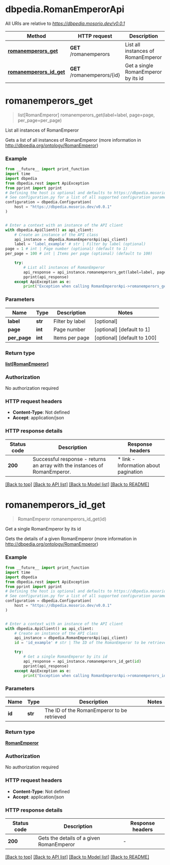 # dbpedia.RomanEmperorApi

All URIs are relative to *https://dbpedia.mosorio.dev/v0.0.1*

Method | HTTP request | Description
------------- | ------------- | -------------
[**romanemperors_get**](RomanEmperorApi.md#romanemperors_get) | **GET** /romanemperors | List all instances of RomanEmperor
[**romanemperors_id_get**](RomanEmperorApi.md#romanemperors_id_get) | **GET** /romanemperors/{id} | Get a single RomanEmperor by its id


# **romanemperors_get**
> list[RomanEmperor] romanemperors_get(label=label, page=page, per_page=per_page)

List all instances of RomanEmperor

Gets a list of all instances of RomanEmperor (more information in http://dbpedia.org/ontology/RomanEmperor)

### Example

```python
from __future__ import print_function
import time
import dbpedia
from dbpedia.rest import ApiException
from pprint import pprint
# Defining the host is optional and defaults to https://dbpedia.mosorio.dev/v0.0.1
# See configuration.py for a list of all supported configuration parameters.
configuration = dbpedia.Configuration(
    host = "https://dbpedia.mosorio.dev/v0.0.1"
)


# Enter a context with an instance of the API client
with dbpedia.ApiClient() as api_client:
    # Create an instance of the API class
    api_instance = dbpedia.RomanEmperorApi(api_client)
    label = 'label_example' # str | Filter by label (optional)
page = 1 # int | Page number (optional) (default to 1)
per_page = 100 # int | Items per page (optional) (default to 100)

    try:
        # List all instances of RomanEmperor
        api_response = api_instance.romanemperors_get(label=label, page=page, per_page=per_page)
        pprint(api_response)
    except ApiException as e:
        print("Exception when calling RomanEmperorApi->romanemperors_get: %s\n" % e)
```

### Parameters

Name | Type | Description  | Notes
------------- | ------------- | ------------- | -------------
 **label** | **str**| Filter by label | [optional] 
 **page** | **int**| Page number | [optional] [default to 1]
 **per_page** | **int**| Items per page | [optional] [default to 100]

### Return type

[**list[RomanEmperor]**](RomanEmperor.md)

### Authorization

No authorization required

### HTTP request headers

 - **Content-Type**: Not defined
 - **Accept**: application/json

### HTTP response details
| Status code | Description | Response headers |
|-------------|-------------|------------------|
**200** | Successful response - returns an array with the instances of RomanEmperor. |  * link - Information about pagination <br>  |

[[Back to top]](#) [[Back to API list]](../README.md#documentation-for-api-endpoints) [[Back to Model list]](../README.md#documentation-for-models) [[Back to README]](../README.md)

# **romanemperors_id_get**
> RomanEmperor romanemperors_id_get(id)

Get a single RomanEmperor by its id

Gets the details of a given RomanEmperor (more information in http://dbpedia.org/ontology/RomanEmperor)

### Example

```python
from __future__ import print_function
import time
import dbpedia
from dbpedia.rest import ApiException
from pprint import pprint
# Defining the host is optional and defaults to https://dbpedia.mosorio.dev/v0.0.1
# See configuration.py for a list of all supported configuration parameters.
configuration = dbpedia.Configuration(
    host = "https://dbpedia.mosorio.dev/v0.0.1"
)


# Enter a context with an instance of the API client
with dbpedia.ApiClient() as api_client:
    # Create an instance of the API class
    api_instance = dbpedia.RomanEmperorApi(api_client)
    id = 'id_example' # str | The ID of the RomanEmperor to be retrieved

    try:
        # Get a single RomanEmperor by its id
        api_response = api_instance.romanemperors_id_get(id)
        pprint(api_response)
    except ApiException as e:
        print("Exception when calling RomanEmperorApi->romanemperors_id_get: %s\n" % e)
```

### Parameters

Name | Type | Description  | Notes
------------- | ------------- | ------------- | -------------
 **id** | **str**| The ID of the RomanEmperor to be retrieved | 

### Return type

[**RomanEmperor**](RomanEmperor.md)

### Authorization

No authorization required

### HTTP request headers

 - **Content-Type**: Not defined
 - **Accept**: application/json

### HTTP response details
| Status code | Description | Response headers |
|-------------|-------------|------------------|
**200** | Gets the details of a given RomanEmperor |  -  |

[[Back to top]](#) [[Back to API list]](../README.md#documentation-for-api-endpoints) [[Back to Model list]](../README.md#documentation-for-models) [[Back to README]](../README.md)

